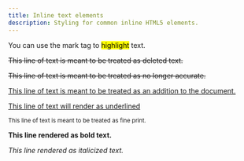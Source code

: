 ```yaml
---
title: Inline text elements
description: Styling for common inline HTML5 elements.
---
```


<p>You can use the mark tag to <mark>highlight</mark> text.</p>

<p><del>This line of text is meant to be treated as deleted text.</del></p>

<p><s>This line of text is meant to be treated as no longer accurate.</s></p>

<p><ins>This line of text is meant to be treated as an addition to the document.</ins></p>

<p><u>This line of text will render as underlined</u></p>

<p><small>This line of text is meant to be treated as fine print.</small></p>

<p><strong>This line rendered as bold text.</strong></p>

<p><em>This line rendered as italicized text.</em></p>
